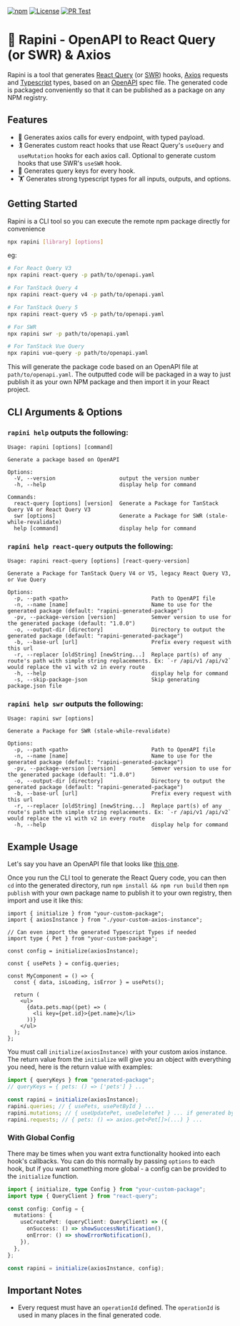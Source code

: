 [![npm](https://img.shields.io/npm/v/rapini.svg)](http://npm.im/rapini)
[![License](https://img.shields.io/github/license/rametta/rapini)](https://opensource.org/licenses/Apache-2.0)
[![PR Test](https://github.com/rametta/rapini/actions/workflows/test.yml/badge.svg)](https://github.com/rametta/rapini/actions/workflows/test.yml)

# :leafy_green: Rapini - OpenAPI to React Query (or SWR) & Axios

Rapini is a tool that generates [React Query](https://tanstack.com/query/latest/) (or [SWR](https://swr.vercel.app/)) hooks, [Axios](https://axios-http.com/) requests and [Typescript](https://www.typescriptlang.org/) types, based on an [OpenAPI](https://www.openapis.org/) spec file.
The generated code is packaged conveniently so that it can be published as a package on any NPM registry.

## Features

- :bicyclist: Generates axios calls for every endpoint, with typed payload.
- :golfing: Generates custom react hooks that use React Query's `useQuery` and `useMutation` hooks for each axios call. Optional to generate custom hooks that use SWR's `useSWR` hook.
- :rowboat: Generates query keys for every hook.
- :weight_lifting: Generates strong typescript types for all inputs, outputs, and options.

## Getting Started

Rapini is a CLI tool so you can execute the remote npm package directly for convenience

```sh
npx rapini [library] [options]
```

eg:

```sh
# For React Query V3
npx rapini react-query -p path/to/openapi.yaml

# For TanStack Query 4
npx rapini react-query v4 -p path/to/openapi.yaml

# For TanStack Query 5
npx rapini react-query v5 -p path/to/openapi.yaml

# For SWR
npx rapini swr -p path/to/openapi.yaml

# For TanStack Vue Query
npx rapini vue-query -p path/to/openapi.yaml
```

This will generate the package code based on an OpenAPI file at `path/to/openapi.yaml`. The outputted code will be packaged in a way to just publish it as your own NPM package and then import it in your React project.

## CLI Arguments & Options

### `rapini help` outputs the following:

```
Usage: rapini [options] [command]

Generate a package based on OpenAPI

Options:
  -V, --version                    output the version number
  -h, --help                       display help for command

Commands:
  react-query [options] [version]  Generate a Package for TanStack Query V4 or React Query V3
  swr [options]                    Generate a Package for SWR (stale-while-revalidate)
  help [command]                   display help for command
```

### `rapini help react-query` outputs the following:

```
Usage: rapini react-query [options] [react-query-version]

Generate a Package for TanStack Query V4 or V5, legacy React Query V3, or Vue Query

Options:
  -p, --path <path>                          Path to OpenAPI file
  -n, --name [name]                          Name to use for the generated package (default: "rapini-generated-package")
  -pv, --package-version [version]           Semver version to use for the generated package (default: "1.0.0")
  -o, --output-dir [directory]               Directory to output the generated package (default: "rapini-generated-package")
  -b, --base-url [url]                       Prefix every request with this url
  -r, --replacer [oldString] [newString...]  Replace part(s) of any route's path with simple string replacements. Ex: `-r /api/v1 /api/v2` would replace the v1 with v2 in every route
  -h, --help                                 display help for command
  -s, --skip-package-json                    Skip generating package.json file
```

### `rapini help swr` outputs the following:

```
Usage: rapini swr [options]

Generate a Package for SWR (stale-while-revalidate)

Options:
  -p, --path <path>                          Path to OpenAPI file
  -n, --name [name]                          Name to use for the generated package (default: "rapini-generated-package")
  -pv, --package-version [version]           Semver version to use for the generated package (default: "1.0.0")
  -o, --output-dir [directory]               Directory to output the generated package (default: "rapini-generated-package")
  -b, --base-url [url]                       Prefix every request with this url
  -r, --replacer [oldString] [newString...]  Replace part(s) of any route's path with simple string replacements. Ex: `-r /api/v1 /api/v2` would replace the v1 with v2 in every route
  -h, --help                                 display help for command
```

## Example Usage

Let's say you have an OpenAPI file that looks like [this one](./example-openapi.yaml).

Once you run the CLI tool to generate the React Query code, you can then `cd` into the generated directory, run `npm install && npm run build` then `npm publish` with your own package name to publish it to your own registry, then import and use it like this:

```tsx
import { initialize } from "your-custom-package";
import { axiosInstance } from "./your-custom-axios-instance";

// Can even import the generated Typescript Types if needed
import type { Pet } from "your-custom-package";

const config = initialize(axiosInstance);

const { usePets } = config.queries;

const MyComponent = () => {
  const { data, isLoading, isError } = usePets();

  return (
    <ul>
      {data.pets.map((pet) => (
        <li key={pet.id}>{pet.name}</li>
      ))}
    </ul>
  );
};
```

You must call `initialize(axiosInstance)` with your custom axios instance. The return value from the `initialize` will give you an object with everything you need, here is the return value with examples:

```ts
import { queryKeys } from "generated-package";
// queryKeys = { pets: () => ['pets'] } ...

const rapini = initialize(axiosInstance);
rapini.queries; // { usePets, usePetById } ...
rapini.mutations; // { useUpdatePet, useDeletePet } ... if generated by SWR, there will be no property `mutations`
rapini.requests; // { pets: () => axios.get<Pet[]>(...) } ...
```

### With Global Config

There may be times when you want extra functionality hooked into each hook's callbacks. You can do this normally by passing `options` to each hook, but if you want something more global - a config can be provided to the `initialize` function.

```ts
import { initialize, type Config } from "your-custom-package";
import type { QueryClient } from "react-query";

const config: Config = {
  mutations: {
    useCreatePet: (queryClient: QueryClient) => ({
      onSuccess: () => showSuccessNotification(),
      onError: () => showErrorNotification(),
    }),
  },
};

const rapini = initialize(axiosInstance, config);
```

## Important Notes

- Every request must have an `operationId` defined. The `operationId` is used in many places in the final generated code.
